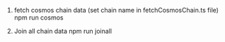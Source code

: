 1. fetch cosmos chain data (set chain name in fetchCosmosChain.ts file)
   npm run cosmos

2. Join all chain data
   npm run joinall
